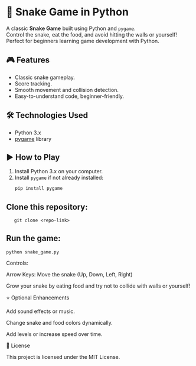 # 🐍 Snake Game in Python

A classic **Snake Game** built using Python and `pygame`.  
Control the snake, eat the food, and avoid hitting the walls or yourself! Perfect for beginners learning game development with Python.

## 🎮 Features
- Classic snake gameplay.
- Score tracking.
- Smooth movement and collision detection.
- Easy-to-understand code, beginner-friendly.

## 🛠️ Technologies Used
- Python 3.x
- [pygame](https://www.pygame.org/) library

## ▶️ How to Play
1. Install Python 3.x on your computer.
2. Install `pygame` if not already installed:
   ```bash
   pip install pygame
 ##  Clone this repository:
```
   git clone <repo-link>
```

## Run the game:
```
python snake_game.py
```

Controls:

Arrow Keys: Move the snake (Up, Down, Left, Right)

Grow your snake by eating food and try not to collide with walls or yourself!



⭐ Optional Enhancements

Add sound effects or music.

Change snake and food colors dynamically.

Add levels or increase speed over time.

📝 License

This project is licensed under the MIT License.   
